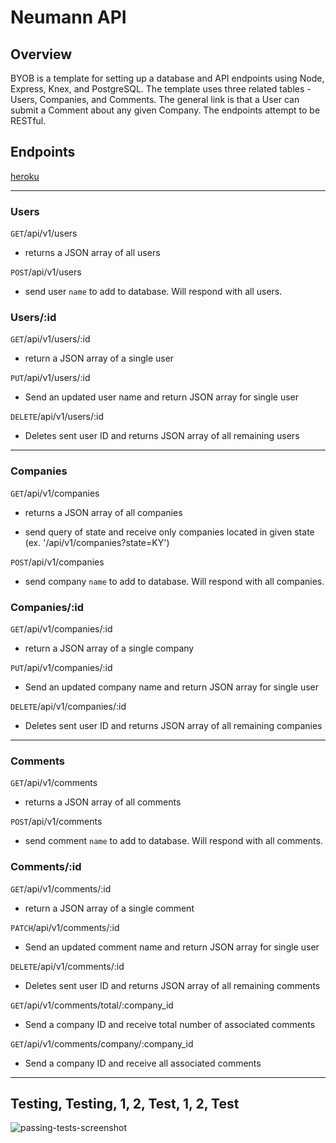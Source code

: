 # Neumann API

## Overview
BYOB is a template for setting up a database and API endpoints using Node, Express, Knex, and PostgreSQL.  The template uses three related tables - Users, Companies, and Comments.  The general link is that a User can submit a Comment about any given Company.  The endpoints attempt to be RESTful.  

## Endpoints
 [heroku](https://build-your-own-backend.herokuapp.com/)
*****

### Users

<code>GET</code>/api/v1/users

* returns a JSON array of all users

<code>POST</code>/api/v1/users

* send user <code>name</code> to add to database.  Will respond with all users.

### Users/:id

<code>GET</code>/api/v1/users/:id

* return a JSON array of a single user

<code>PUT</code>/api/v1/users/:id

* Send an updated user name and return JSON array for single user

<code>DELETE</code>/api/v1/users/:id

* Deletes sent user ID and returns JSON array of all remaining users

***

### Companies

<code>GET</code>/api/v1/companies

* returns a JSON array of all companies

* send query of state and receive only companies located in given state (ex. '/api/v1/companies?state=KY')

<code>POST</code>/api/v1/companies

* send company <code>name</code> to add to database.  Will respond with all companies.

### Companies/:id

<code>GET</code>/api/v1/companies/:id

* return a JSON array of a single company

<code>PUT</code>/api/v1/companies/:id

* Send an updated company name and return JSON array for single user

<code>DELETE</code>/api/v1/companies/:id

* Deletes sent user ID and returns JSON array of all remaining companies

***

### Comments

<code>GET</code>/api/v1/comments

* returns a JSON array of all comments

<code>POST</code>/api/v1/comments

* send comment <code>name</code> to add to database.  Will respond with all comments.

### Comments/:id

<code>GET</code>/api/v1/comments/:id

* return a JSON array of a single comment

<code>PATCH</code>/api/v1/comments/:id

* Send an updated comment name and return JSON array for single user

<code>DELETE</code>/api/v1/comments/:id

* Deletes sent user ID and returns JSON array of all remaining comments

<code>GET</code>/api/v1/comments/total/:company_id

* Send a company ID and receive total number of associated comments

<code>GET</code>/api/v1/comments/company/:company_id

* Send a company ID and receive all associated comments

***

## Testing, Testing, 1, 2, Test, 1, 2, Test

![passing-tests-screenshot](http://i.imgur.com/c7lZroW.png)
